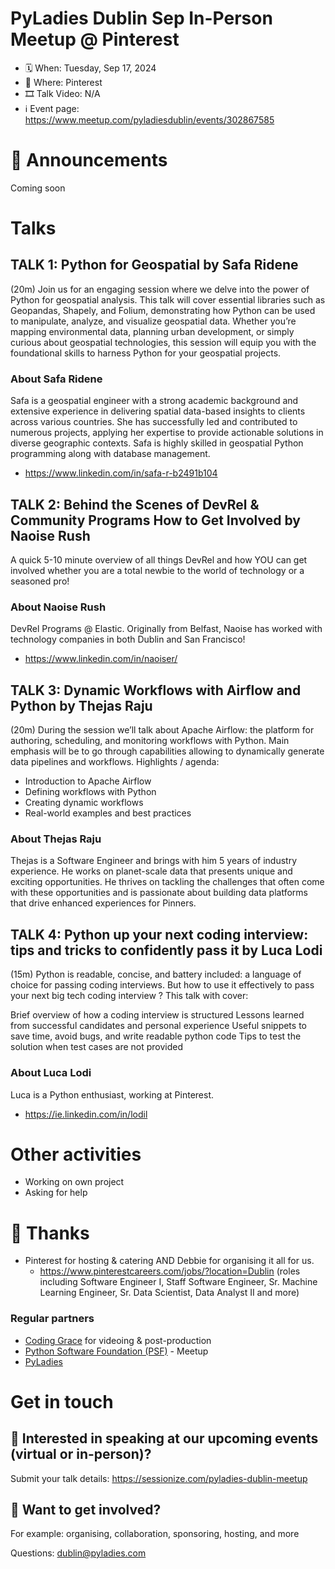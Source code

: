 # PyLadies Dublin Sep In-Person Meetup @ Pinterest

* 🗓 When: Tuesday, Sep 17, 2024
* 📍 Where: Pinterest
* 🎞 Talk Video: N/A
* ℹ️ Event page: https://www.meetup.com/pyladiesdublin/events/302867585

  
# 📢 Announcements
Coming soon

# Talks
## TALK 1: Python for Geospatial by Safa Ridene
(20m) Join us for an engaging session where we delve into the power of Python for geospatial analysis. This talk will cover essential libraries such as Geopandas, Shapely, and Folium, demonstrating how Python can be used to manipulate, analyze, and visualize geospatial data. Whether you’re mapping environmental data, planning urban development, or simply curious about geospatial technologies, this session will equip you with the foundational skills to harness Python for your geospatial projects.

### About Safa Ridene
Safa is a geospatial engineer with a strong academic background and extensive experience in delivering spatial data-based insights to clients across various countries. She has successfully led and contributed to numerous projects, applying her expertise to provide actionable solutions in diverse geographic contexts. Safa is highly skilled in geospatial Python programming along with database management.

* https://www.linkedin.com/in/safa-r-b2491b104

## TALK 2: Behind the Scenes of DevRel & Community Programs How to Get Involved by Naoise Rush
A quick 5-10 minute overview of all things DevRel and how YOU can get involved whether you are a total newbie to the world of technology or a seasoned pro!

### About Naoise Rush
DevRel Programs @ Elastic.
Originally from Belfast, Naoise has worked with technology companies in both Dublin and San Francisco!

* https://www.linkedin.com/in/naoiser/

## TALK 3: Dynamic Workflows with Airflow and Python by Thejas Raju
(20m) During the session we’ll talk about Apache Airflow: the platform for authoring, scheduling, and monitoring workflows with Python. Main emphasis will be to go through capabilities allowing to dynamically generate data pipelines and workflows.
Highlights / agenda:

- Introduction to Apache Airflow
- Defining workflows with Python
- Creating dynamic workflows
- Real-world examples and best practices

### About Thejas Raju
Thejas is a Software Engineer and brings with him 5 years of industry experience. He works on planet-scale data that presents unique and exciting opportunities. He thrives on tackling the challenges that often come with these opportunities and is passionate about building data platforms that drive enhanced experiences for Pinners.

## TALK 4: Python up your next coding interview: tips and tricks to confidently pass it by Luca Lodi
(15m) Python is readable, concise, and battery included: a language of choice for passing coding interviews.
But how to use it effectively to pass your next big tech coding interview ?
This talk with cover:

Brief overview of how a coding interview is structured
Lessons learned from successful candidates and personal experience
Useful snippets to save time, avoid bugs, and write readable python code
Tips to test the solution when test cases are not provided

### About Luca Lodi
Luca is a Python enthusiast, working at Pinterest.

* https://ie.linkedin.com/in/lodil


# Other activities
* Working on own project
* Asking for help
  
# 💟 Thanks 
* Pinterest for hosting & catering AND Debbie for organising it all for us.
    * https://www.pinterestcareers.com/jobs/?location=Dublin (roles including Software Engineer I, Staff Software Engineer, Sr. Machine Learning Engineer, Sr. Data Scientist, Data Analyst II and more)


### Regular partners
* [Coding Grace](https://codinggrace.com) for videoing & post-production
* [Python Software Foundation (PSF)](https://www.python.org/psf-landing/) - Meetup
* [PyLadies](https://pyladies.com/)

# Get in touch
## 🎤 Interested in speaking at our upcoming events (virtual or in-person)?
Submit your talk details: https://sessionize.com/pyladies-dublin-meetup

## 💖 Want to get involved?
For example: organising, collaboration, sponsoring, hosting, and more

Questions: dublin@pyladies.com
